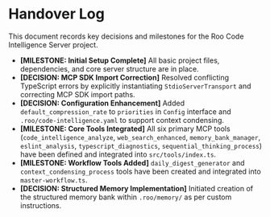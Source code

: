 # Handover Log

This document records key decisions and milestones for the Roo Code Intelligence Server project.

- **[MILESTONE: Initial Setup Complete]** All basic project files, dependencies, and core server structure are in place.
- **[DECISION: MCP SDK Import Correction]** Resolved conflicting TypeScript errors by explicitly instantiating `StdioServerTransport` and correcting MCP SDK import paths.
- **[DECISION: Configuration Enhancement]** Added `default_compression_rate` to `priorities` in `Config` interface and `.roo/code-intelligence.yaml` to support context condensing.
- **[MILESTONE: Core Tools Integrated]** All six primary MCP tools (`code_intelligence_analyze`, `web_search_enhanced`, `memory_bank_manager`, `eslint_analysis`, `typescript_diagnostics`, `sequential_thinking_process`) have been defined and integrated into `src/tools/index.ts`.
- **[MILESTONE: Workflow Tools Added]** `daily_digest_generator` and `context_condensing_process` tools have been created and integrated into `master-workflow.ts`.
- **[DECISION: Structured Memory Implementation]** Initiated creation of the structured memory bank within `.roo/memory/` as per custom instructions.